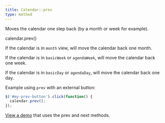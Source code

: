 ```yaml
---
title: Calendar::prev
type: method
---
```


Moves the calendar one step back (by a month or week for example).

<div class='spec' markdown='1'>
calendar.prev()
</div>

If the calendar is in `month` view, will move the calendar back one month.

If the calendar is in `basicWeek` or `agendaWeek`, will move the calendar back one week.

If the calendar is in `basicDay` or `agendaDay`, will move the calendar back one day.

Example using `prev` with an external button:

```js
$('#my-prev-button').click(function() {
  calendar.prev();
});
```

[View a demo](date-api-buttons-demo) that uses the prev and next methods.

